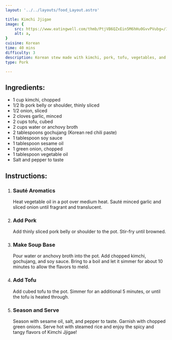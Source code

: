 ```yaml
---
layout: '../../layouts/food_Layout.astro'

title: Kimchi Jjigae
image: {
    src: https://www.eatingwell.com/thmb/PtjVB6QZxEin5M6hHu0GvvPVubg=/1500x0/filters:no_upscale():max_bytes(150000):strip_icc()/Kimchi-jjigae-de45aa8daada45a6b4daf266f0b36011.jpg,
    alt: a,
}
cuisine: Korean
time: 40 mins
difficulty: 3
description: Korean stew made with kimchi, pork, tofu, vegetables, and gochujang (Korean chili paste), served piping hot.
type: Pork

---
```

<div class="recipe-container">
    <div class="ingredients">
        <h2>Ingredients:</h2>
        <ul>
            <li>1 cup kimchi, chopped</li>
            <li>1/2 lb pork belly or shoulder, thinly sliced</li>
            <li>1/2 onion, sliced</li>
            <li>2 cloves garlic, minced</li>
            <li>2 cups tofu, cubed</li>
            <li>2 cups water or anchovy broth</li>
            <li>2 tablespoons gochujang (Korean red chili paste)</li>
            <li>1 tablespoon soy sauce</li>
            <li>1 tablespoon sesame oil</li>
            <li>1 green onion, chopped</li>
            <li>1 tablespoon vegetable oil</li>
            <li>Salt and pepper to taste</li>
        </ul>
    </div>
    <div class="instructions">
        <h2>Instructions:</h2>
        <ol>
            <li><h3>Sauté Aromatics</h3>
                Heat vegetable oil in a pot over medium heat. Sauté minced garlic and sliced onion until fragrant and translucent.
            </li>
            <li><h3>Add Pork</h3>
                Add thinly sliced pork belly or shoulder to the pot. Stir-fry until browned.
            </li>
            <li><h3>Make Soup Base</h3>
                Pour water or anchovy broth into the pot. Add chopped kimchi, gochujang, and soy sauce. Bring to a boil and let it simmer for about 10 minutes to allow the flavors to meld.
            </li>
            <li><h3>Add Tofu</h3>
                Add cubed tofu to the pot. Simmer for an additional 5 minutes, or until the tofu is heated through.
            </li>
            <li><h3>Season and Serve</h3>
                Season with sesame oil, salt, and pepper to taste. Garnish with chopped green onions. Serve hot with steamed rice and enjoy the spicy and tangy flavors of Kimchi Jjigae!
            </li>
        </ol>
    </div>
</div>
